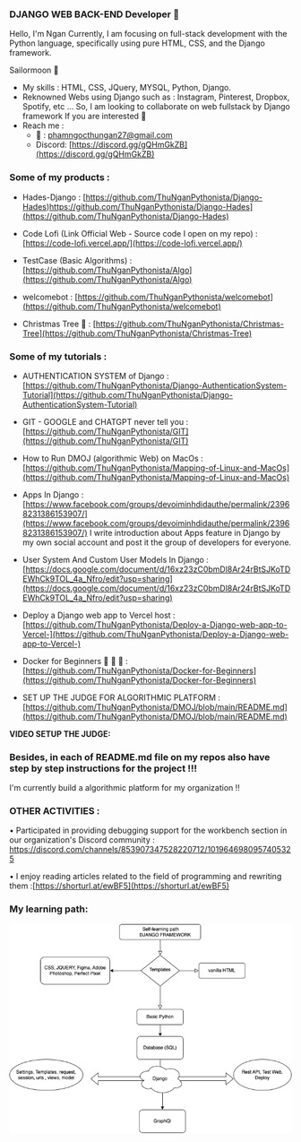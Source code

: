 ### DJANGO WEB BACK-END Developer 👋

Hello, I'm Ngan
Currently, I am focusing on full-stack development with the Python language, specifically using pure HTML, CSS, and the Django framework.

Sailormoon 🐧

+ My skills : HTML, CSS, JQuery, MYSQL, Python, Django.
+ Reknowned Webs using Django such as : Instagram, Pinterest, Dropbox, Spotify, etc ...
So, I am looking to collaborate on web fullstack by Django framework If you are interested 🐧
+ Reach me :
    - 📩 : phamngocthungan27@gmail.com
    - Discord: [https://discord.gg/gQHmGkZB](https://discord.gg/gQHmGkZB)


### Some of my products : 

+ Hades-Django : [https://github.com/ThuNganPythonista/Django-Hades)https://github.com/ThuNganPythonista/Django-Hades](https://github.com/ThuNganPythonista/Django-Hades)
  
+ Code Lofi (Link Official Web - Source code I open on my repo) : [https://code-lofi.vercel.app/](https://code-lofi.vercel.app/)
+ TestCase (Basic Algorithms) : [https://github.com/ThuNganPythonista/Algo](https://github.com/ThuNganPythonista/Algo)
+ welcomebot : [https://github.com/ThuNganPythonista/welcomebot](https://github.com/ThuNganPythonista/welcomebot)
  
+ Christmas Tree 🎄 : [https://github.com/ThuNganPythonista/Christmas-Tree](https://github.com/ThuNganPythonista/Christmas-Tree)

### Some of my tutorials : 

+ AUTHENTICATION SYSTEM of Django : [https://github.com/ThuNganPythonista/Django-AuthenticationSystem-Tutorial](https://github.com/ThuNganPythonista/Django-AuthenticationSystem-Tutorial)
  
+ GIT - GOOGLE and CHATGPT never tell you : [https://github.com/ThuNganPythonista/GIT](https://github.com/ThuNganPythonista/GIT)
  
+ How to Run DMOJ (algorithmic Web) on MacOs : [https://github.com/ThuNganPythonista/Mapping-of-Linux-and-MacOs](https://github.com/ThuNganPythonista/Mapping-of-Linux-and-MacOs)

+ Apps In Django : [https://www.facebook.com/groups/devoiminhdidauthe/permalink/23968231386153907/](https://www.facebook.com/groups/devoiminhdidauthe/permalink/23968231386153907/)
I write introduction about Apps feature in Django by my own social account and post it the group of developers for everyone.

+ User System And Custom User Models In Django : [https://docs.google.com/document/d/16xz23zC0bmDl8Ar24rBtSJKoTDEWhCk9TOL_4a_Nfro/edit?usp=sharing](https://docs.google.com/document/d/16xz23zC0bmDl8Ar24rBtSJKoTDEWhCk9TOL_4a_Nfro/edit?usp=sharing)

+ Deploy a Django web app to Vercel host : [https://github.com/ThuNganPythonista/Deploy-a-Django-web-app-to-Vercel-](https://github.com/ThuNganPythonista/Deploy-a-Django-web-app-to-Vercel-)

+ Docker for Beginners  🐳 🐳 🐳 : [https://github.com/ThuNganPythonista/Docker-for-Beginners](https://github.com/ThuNganPythonista/Docker-for-Beginners)

+ SET UP THE JUDGE FOR ALGORITHMIC PLATFORM : [https://github.com/ThuNganPythonista/DMOJ/blob/main/README.md](https://github.com/ThuNganPythonista/DMOJ/blob/main/README.md)

**VIDEO SETUP THE JUDGE:**

### Besides, in each of README.md file on my repos also have step by step instructions for the project !!!

I'm currently build a algorithmic platform for my organization !!

### OTHER ACTIVITIES :
•	Participated in providing debugging support for the workbench section in our organization's Discord community  : https://discord.com/channels/853907347528220712/1019646980957405325


•	I enjoy reading articles related to the field of programming and rewriting them :[https://shorturl.at/ewBF5](https://shorturl.at/ewBF5)




### My learning path:

![image](https://github.com/ThuNganPythonista/ThuNganPythonista/blob/main/Untitled%20Diagram.drawio.png)

